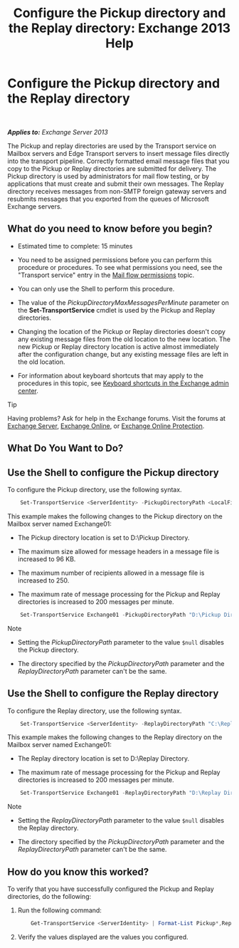 ﻿---
title: 'Configure the Pickup directory and the Replay directory: Exchange 2013 Help'
TOCTitle: Configure the Pickup directory and the Replay directory
ms:assetid: c9ca7358-9a08-4f57-89d0-910e4438df8a
ms:mtpsurl: https://technet.microsoft.com/en-us/library/Bb124549(v=EXCHG.150)
ms:contentKeyID: 49382862
ms.date: 12/09/2016
mtps_version: v=EXCHG.150
---

# Configure the Pickup directory and the Replay directory

 

_**Applies to:** Exchange Server 2013_


The Pickup and replay directories are used by the Transport service on Mailbox servers and Edge Transport servers to insert message files directly into the transport pipeline. Correctly formatted email message files that you copy to the Pickup or Replay directories are submitted for delivery. The Pickup directory is used by administrators for mail flow testing, or by applications that must create and submit their own messages. The Replay directory receives messages from non-SMTP foreign gateway servers and resubmits messages that you exported from the queues of Microsoft Exchange servers.

## What do you need to know before you begin?

  - Estimated time to complete: 15 minutes

  - You need to be assigned permissions before you can perform this procedure or procedures. To see what permissions you need, see the "Transport service" entry in the [Mail flow permissions](mail-flow-permissions-exchange-2013-help.md) topic.

  - You can only use the Shell to perform this procedure.

  - The value of the *PickupDirectoryMaxMessagesPerMinute* parameter on the **Set-TransportService** cmdlet is used by the Pickup and Replay directories.

  - Changing the location of the Pickup or Replay directories doesn't copy any existing message files from the old location to the new location. The new Pickup or Replay directory location is active almost immediately after the configuration change, but any existing message files are left in the old location.

  - For information about keyboard shortcuts that may apply to the procedures in this topic, see [Keyboard shortcuts in the Exchange admin center](keyboard-shortcuts-in-the-exchange-admin-center-exchange-online-protection-help.md).


> [!TIP]
> Having problems? Ask for help in the Exchange forums. Visit the forums at <A href="https://go.microsoft.com/fwlink/p/?linkid=60612">Exchange Server</A>, <A href="https://go.microsoft.com/fwlink/p/?linkid=267542">Exchange Online</A>, or <A href="https://go.microsoft.com/fwlink/p/?linkid=285351">Exchange Online Protection</A>.



## What Do You Want to Do?

## Use the Shell to configure the Pickup directory

To configure the Pickup directory, use the following syntax.

```powershell
    Set-TransportService <ServerIdentity> -PickupDirectoryPath <LocalFilePath> -PickupDirectoryMaxHeaderSize <Size> -PickupDirectoryMaxRecipientsPerMessage <Integer> -PickupDirectoryMaxMessagesPerMinute <Integer>
```

This example makes the following changes to the Pickup directory on the Mailbox server named Exchange01:

  - The Pickup directory location is set to D:\\Pickup Directory.

  - The maximum size allowed for message headers in a message file is increased to 96 KB.

  - The maximum number of recipients allowed in a message file is increased to 250.

  - The maximum rate of message processing for the Pickup and Replay directories is increased to 200 messages per minute.

<!-- end list -->
```powershell
    Set-TransportService Exchange01 -PickupDirectoryPath "D:\Pickup Directory" -PickupDirectoryMaxHeaderSize 96KB -PickupDirectoryMaxRecipientsPerMessage 250 -PickupDirectoryMaxMessagesPerMinute 200
```


> [!NOTE]
> <UL>
> <LI>
> <P>Setting the <EM>PickupDirectoryPath</EM> parameter to the value <CODE>$null</CODE> disables the Pickup directory.</P>
> <LI>
> <P>The directory specified by the <EM>PickupDirectoryPath</EM> parameter and the <EM>ReplayDirectoryPath</EM> parameter can't be the same.</P></LI></UL>



## Use the Shell to configure the Replay directory

To configure the Replay directory, use the following syntax.
```powershell
    Set-TransportService <ServerIdentity> -ReplayDirectoryPath "C:\Replay Directory" <LocalFilePath> -PickupDirectoryMaxMessagesPerMinute <Integer>
```

This example makes the following changes to the Replay directory on the Mailbox server named Exchange01:

  - The Replay directory location is set to D:\\Replay Directory.

  - The maximum rate of message processing for the Pickup and Replay directories is increased to 200 messages per minute.

<!-- end list -->
```powershell
    Set-TransportService Exchange01 -ReplayDirectoryPath "D:\Replay Directory" -PickupDirectoryMaxMessagesPerMinute 200
```

> [!NOTE]
> <UL>
> <LI>
> <P>Setting the <EM>ReplayDirectoryPath</EM> parameter to the value <CODE>$null</CODE> disables the Replay directory.</P>
> <LI>
> <P>The directory specified by the <EM>PickupDirectoryPath</EM> parameter and the <EM>ReplayDirectoryPath</EM> parameter can't be the same.</P></LI></UL>



## How do you know this worked?

To verify that you have successfully configured the Pickup and Replay directories, do the following:

1.  Run the following command:
    
    ```powershell
        Get-TransportService <ServerIdentity> | Format-List Pickup*,Replay*
    ```
    
2.  Verify the values displayed are the values you configured.

